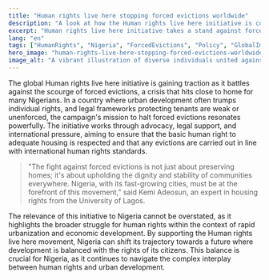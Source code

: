 ```yaml
---
title: "Human rights live here stopping forced evictions worldwide"
description: "A look at how the Human rights live here initiative is curbing forced evictions globally, impacting Nigeria."
excerpt: "Human rights live here initiative takes a stand against forced evictions."
lang: "en"
tags: ["HumanRights", "Nigeria", "ForcedEvictions", "Policy", "GlobalImpact"]
hero_image: "human-rights-live-here-stopping-forced-evictions-worldwide.png"
image_alt: "A vibrant illustration of diverse individuals united against forced evictions"
---
```


The global Human rights live here initiative is gaining traction as it battles against the scourge of forced evictions, a crisis that hits close to home for many Nigerians. In a country where urban development often trumps individual rights, and legal frameworks protecting tenants are weak or unenforced, the campaign's mission to halt forced evictions resonates powerfully. The initiative works through advocacy, legal support, and international pressure, aiming to ensure that the basic human right to adequate housing is respected and that any evictions are carried out in line with international human rights standards.

> "The fight against forced evictions is not just about preserving homes; it's about upholding the dignity and stability of communities everywhere. Nigeria, with its fast-growing cities, must be at the forefront of this movement," said Kemi Adeosun, an expert in housing rights from the University of Lagos.

The relevance of this initiative to Nigeria cannot be overstated, as it highlights the broader struggle for human rights within the context of rapid urbanization and economic development. By supporting the Human rights live here movement, Nigeria can shift its trajectory towards a future where development is balanced with the rights of its citizens. This balance is crucial for Nigeria, as it continues to navigate the complex interplay between human rights and urban development.
